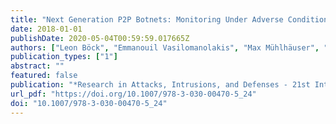 ```yaml
---
title: "Next Generation P2P Botnets: Monitoring Under Adverse Conditions"
date: 2018-01-01
publishDate: 2020-05-04T00:59:59.017665Z
authors: ["Leon Böck", "Emmanouil Vasilomanolakis", "Max Mühlhäuser", "Shankar Karuppayah"]
publication_types: ["1"]
abstract: ""
featured: false
publication: "*Research in Attacks, Intrusions, and Defenses - 21st International Symposium, RAID 2018, Heraklion, Crete, Greece, September 10-12, 2018, Proceedings*"
url_pdf: "https://doi.org/10.1007/978-3-030-00470-5_24"
doi: "10.1007/978-3-030-00470-5_24"
---
```


